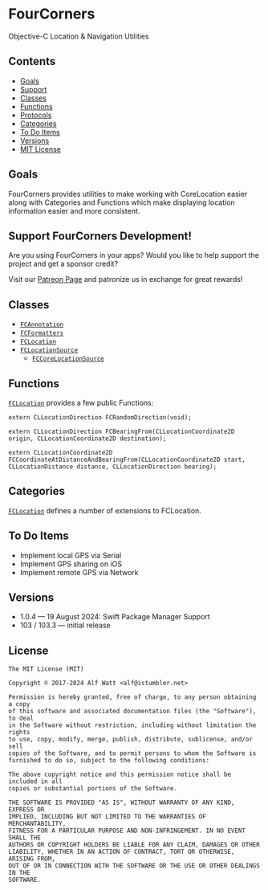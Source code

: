 <a id="fourcorners"></a>
# FourCorners  

Objective-C Location & Navigation Utilities

<a id="contents"></a>
## Contents

- <a href="#goals">Goals</a>
- <a href="#support">Support</a>
- <a href="#classes">Classes</a>
- <a href="#functions">Functions</a>
- <a href="#protocols">Protocols</a>
- <a href="#categories">Categories</a>
- <a href="#todo">To Do Items</a>
- <a href="#versions">Versions</a>
- <a href="#license">MIT License</a>

<a id="goals"></a>
## Goals

FourCorners provides utilities to make working with CoreLocation easier along with Categories and Functions which make
displaying location information easier and more consistent.

<a id="support"></a>
## Support FourCorners Development!

Are you using FourCorners in your apps? Would you like to help support the project and get a sponsor credit?

Visit our [Patreon Page](https://www.patreon.com/istumblerlabs) and patronize us in exchange for great rewards!

<a id="classes"></a>
## Classes

- <a id="FCAnnotation" href="./Sources/FCAnnotation.h">`FCAnnotation`</a>
- <a id="FCFormatters" href="./Sources/FCFormatters.h">`FCFormatters`</a>
- <a id="FCLocation" href="./Sources/FCLocation.h">`FCLocation`</a>
- <a id="FCLocationSource" href="./Sources/FCLocationSource.h">`FCLocationSource`</a>
    - <a id="FCCoreLocationSource" href="./Sources/FCCoreLocationSource.h">`FCCoreLocationSource`</a>

<a id="functions"></a>
## Functions

<a id="FCLocation-Functions" href="./Sources/FCLocation.h">`FCLocation`</a> provides a few public Functions:

`extern CLLocationDirection FCRandomDirection(void);`

`extern CLLocationDirection FCBearingFrom(CLLocationCoordinate2D origin, CLLocationCoordinate2D destination);`

`extern CLLocationCoordinate2D FCCoordinateAtDistanceAndBearingFrom(CLLocationCoordinate2D start, CLLocationDistance distance, CLLocationDirection bearing);`

<a id="categories"></a>
## Categories

<a id="FCLocation-Category" href="./Sources/FCLocation.h">`FCLocation`</a> defines a number of extensions to FCLocation.
 
<a id="todo"></a>
## To Do Items

- Implement local GPS via Serial
- Implement GPS sharing on iOS
- Implement remote GPS via Network

<a id="versions"></a>
## Versions

- 1.0.4 — 19 August 2024: Swift Package Manager Support
- 103 / 103.3 — initial release

<a id="license"></a>
## License

    The MIT License (MIT)

    Copyright © 2017-2024 Alf Watt <alf@istumbler.net>

    Permission is hereby granted, free of charge, to any person obtaining a copy
    of this software and associated documentation files (the "Software"), to deal
    in the Software without restriction, including without limitation the rights
    to use, copy, modify, merge, publish, distribute, sublicense, and/or sell
    copies of the Software, and to permit persons to whom the Software is
    furnished to do so, subject to the following conditions:

    The above copyright notice and this permission notice shall be included in all
    copies or substantial portions of the Software.

    THE SOFTWARE IS PROVIDED "AS IS", WITHOUT WARRANTY OF ANY KIND, EXPRESS OR
    IMPLIED, INCLUDING BUT NOT LIMITED TO THE WARRANTIES OF MERCHANTABILITY,
    FITNESS FOR A PARTICULAR PURPOSE AND NON-INFRINGEMENT. IN NO EVENT SHALL THE
    AUTHORS OR COPYRIGHT HOLDERS BE LIABLE FOR ANY CLAIM, DAMAGES OR OTHER
    LIABILITY, WHETHER IN AN ACTION OF CONTRACT, TORT OR OTHERWISE, ARISING FROM,
    OUT OF OR IN CONNECTION WITH THE SOFTWARE OR THE USE OR OTHER DEALINGS IN THE
    SOFTWARE.
